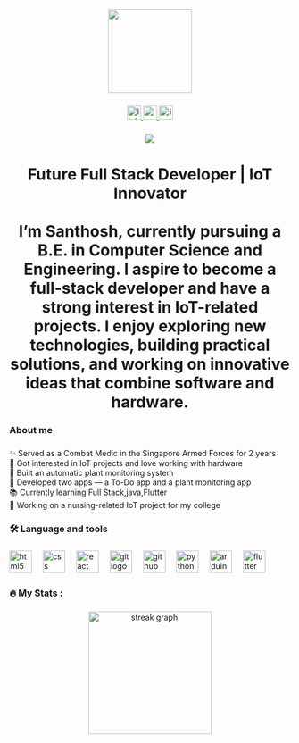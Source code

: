 <div align="center">
  <img height="150" src="https://media.giphy.com/media/v1.Y2lkPTc5MGI3NjExdGI1eTBpOGF6dXQwcnN2bWQ2eHN2YWYzbGl3ZDFwa241N2hsOTN1aSZlcD12MV9naWZzX3NlYXJjaCZjdD1n/RbDKaczqWovIugyJmW/giphy.gif"  />
</div>

###

<div align="center">
  <a href="https://www.linkedin.com/in/santhosh-p-547721358/" target="_blank">
    <img src="https://img.shields.io/static/v1?message=LinkedIn&logo=linkedin&label=&color=0077B5&logoColor=white&labelColor=&style=for-the-badge" height="25" alt="linkedin logo"  />
  </a>
  <a href="mailto:santhoshpanneer03@gmail.com" target="_blank">
    <img src="https://img.shields.io/static/v1?message=Gmail&logo=gmail&label=&color=D14836&logoColor=white&labelColor=&style=for-the-badge" height="25" alt="gmail logo"  />
  </a>
  <a href="https://www.instagram.com/santhoshpream__/" target="_blank">
    <img src="https://img.shields.io/static/v1?message=Instagram&logo=instagram&label=&color=E4405F&logoColor=white&labelColor=&style=for-the-badge" height="25" alt="instagram logo"  />
  </a>
</div>

###

<div align="center">
  <img src="https://visitor-badge.laobi.icu/badge?page_id=santhoshh-maax.santhoshh-maax&"  />
</div>

###

<h1 align="center">Future Full Stack Developer | IoT Innovator<br><br>I’m Santhosh, currently pursuing a B.E. in Computer Science and Engineering. I aspire to become a full-stack developer and have a strong interest in IoT-related projects. I enjoy exploring new technologies, building practical solutions, and working on innovative ideas that combine software and hardware.</h1>

###

<h3 align="left">About me</h3>

###

<p align="left">✨ Served as a Combat Medic in the Singapore Armed Forces for 2 years  <br>📡 Got interested in IoT projects and love working with hardware  <br>🌱 Built an automatic plant monitoring system  <br>📱 Developed two apps — a To-Do app and a plant monitoring app  <br>📚 Currently learning Full Stack,java,Flutter  <br>🏥 Working on a nursing-related IoT project for my college</p>

###

<h3 align="left">🛠 Language and tools</h3>

###

<div align="left">
  <img src="https://cdn.jsdelivr.net/gh/devicons/devicon/icons/html5/html5-original.svg" height="40" alt="html5 logo"  />
  <img width="12" />
  <img src="https://cdn.jsdelivr.net/gh/devicons/devicon/icons/css3/css3-original.svg" height="40" alt="css logo"  />
  <img width="12" />
  <img src="https://cdn.jsdelivr.net/gh/devicons/devicon/icons/react/react-original.svg" height="40" alt="react logo"  />
  <img width="12" />
  <img src="https://cdn.jsdelivr.net/gh/devicons/devicon/icons/git/git-original.svg" height="40" alt="git logo"  />
  <img width="12" />
  <img src="https://cdn.jsdelivr.net/gh/devicons/devicon/icons/github/github-original.svg" height="40" alt="github logo"  />
  <img width="12" />
  <img src="https://cdn.jsdelivr.net/gh/devicons/devicon/icons/python/python-original.svg" height="40" alt="python logo"  />
  <img width="12" />
  <img src="https://cdn.jsdelivr.net/gh/devicons/devicon/icons/arduino/arduino-original.svg" height="40" alt="arduino logo"  />
  <img width="12" />
  <img src="https://cdn.jsdelivr.net/gh/devicons/devicon/icons/flutter/flutter-original.svg" height="40" alt="flutter logo"  />
</div>

###

<h3 align="left">🔥   My Stats :</h3>

###

<div align="center">
  <img src="https://streak-stats.demolab.com?user=santhoshh-maax&locale=en&mode=daily&theme=dark&hide_border=false&border_radius=5&order=3" height="220" alt="streak graph"  />
</div>

###
